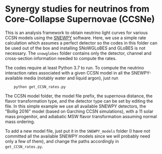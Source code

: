 # Synergy studies for neutrinos from Core-Collapse Supernovae (CCSNe)

This is an analysis framework to obtain neutrino light curves for various CCSN models using the [SNEWPY](https://github.com/SNEWS2/snewpy) software.
Here, we use a simple rate calculation which assumes a perfect detector so the codes in this folder can be used out of the box and installing SNoWGLoBES and GLoBES is not necessary. The `snowglobes` folder contains only the detector, channel and cross-section information needed to compute the rates.

The codes require at least Python 3.7 to run. To compute the neutrino interaction rates associated with a given CCSN model in all the SNEWPY-available media (notably water and liquid argon), just run

        python get_CCSN_rates.py
        
The CCSN model folder, the model file prefix, the supernova distance, the flavor transformation type, and the detector type can be set by editing the file. In this simple example we use all available SNEWPY detectors, the "Bollig 2016" model (based on Garching CCSN simulations), with a 11 solar mass progenitor, and adiabatic MSW flavor transformation assuming normal mass ordering.

To add a new model file, just put it in the `SNEWPY_models` folder (I have not committed all the available SNEWPY models since we will probably need only a few of them), and change the paths accordingly in `get_CCSN_rates.py`.
